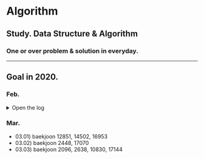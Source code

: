 # Algorithm
## Study. Data Structure &amp; Algorithm

### One or over problem & solution in everyday.

------

## Goal in 2020.

### Feb.
<details>
<summary>Open the log</summary>
<div markdown="1">
  
- 02.09) baekjoon 2156 
- 02.10) baekjoon 1912
- 02.11) baekjoon 10250(Incomplete)
- 02.12) baekjoon 10250, 1085, 11050, 2798
- 02.13) baekjoon 1018
- 02.14) baekjoon 1181
- 02.15) baekjoon 2609, 11650
- 02.16) departure(from South Korea, to Hungary)
- 02.17) baekjoon 10814
- 02.18) baekjoon 1259, 1920, 1978, 2164, 9012, 10816, 10828, 10845, 10866, 15829, 17626, 18111
- 02.19) baekjoon 1620, 1764, 2630, 11399, 11724, 11726
- 02.20) baekjoon 2606
- 02.21) baekjoon 1012, 1931, 11279
- 02.22) baekjoon 1260, 1697, 1918, 1927, 7569, 7576, 7662
- 02.23) baekjoon 1149, 1629, 1932, 2407, 11053, 11723, 11725, 15654
- 02.24) baekjoon 1991, 2167, 9663, 11004
- 02.25) baekjoon 1753, 1865, 1967, 2206, 9251, 11404, 12865
- 02.26) baekjoon 1167, 1786, 2263, 14938
- 02.27) baekjoon 9465, 15652, 15657, 15663, 15666
- 02.28) baekjoon 5639, 9205
- 02.29) baekjoon 1043, 1916

</div>
</details>

### Mar.
- 03.01) baekjoon 12851, 14502, 16953
- 03.02) baekjoon 2448, 17070
- 03.03) baekjoon 2096, 2638, 10830, 17144

